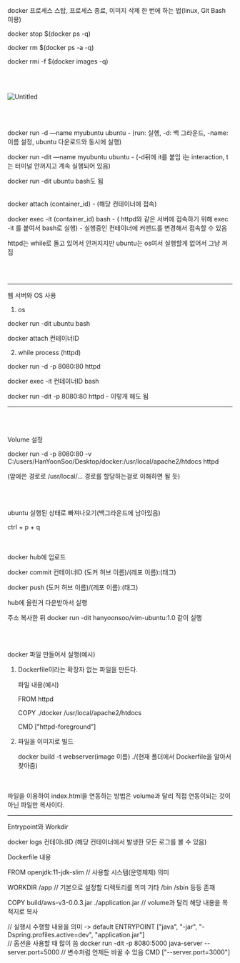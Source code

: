 docker 프로세스 스탑, 프로세스 종료, 이미지 삭제 한 번에 하는 법(linux, Git Bash 이용)

docker stop $(docker ps -q)

docker rm $(docker ps -a -q)

docker rmi -f $(docker images -q)

<br><br>

![Untitled](https://s3-us-west-2.amazonaws.com/secure.notion-static.com/32aa08ad-b4b1-4cb7-ad04-fff3fc04aabb/Untitled.png)

<br><br>

docker run -d —name myubuntu ubuntu - (run: 실행, -d: 백 그라운드, -name: 이름 설정, ubuntu 다운로드와 동시에 실행)

docker run -dit —name myubuntu ubuntu - (-d뒤에 it를 붙임 i는 interaction, t는 터미널 안꺼지고 계속 실행되어 있음)

docker run -dit ubuntu bash도 됨
<br><br>

docker attach (container_id) - (해당 컨테이너에 접속)

docker exec -it (container_id) bash - ( httpd와 같은 서버에 접속하기 위해 exec -it 를 붙여서 bash로 실행) - 실행중인 컨테이너에 커맨드를 변경해서 접속할 수 있음

httpd는 while로 돌고 있어서 안꺼지지만 ubuntu는 os여서 실행할게 없어서 그냥 꺼짐

<br><br>

---

웹 서버와 OS 사용

1. os

docker run -dit ubuntu bash

docker attach 컨테이너ID

2. while process (httpd)

docker run -d -p 8080:80 httpd

docker exec -it 컨테이너ID bash

docker run -dit -p 8080:80 httpd - 이렇게 해도 됨

---
<br><br>


Volume 설정

docker run -d -p 8080:80 -v C:/users/HanYoonSoo/Desktop/docker:/usr/local/apache2/htdocs httpd

(앞에쓴 경로로 /usr/local/… 경로를 할당하는걸로 이해하면 될 듯)

<br><br>

ubuntu 실행된 상태로 빠져나오기(백그라운드에 남아있음)

ctrl + p + q

<br><br>
docker hub에 업로드

docker commit 컨테이너ID (도커 허브 이름)/(레포 이름):(태그)

docker push (도커 허브 이름)/(레포 이름):(태그)

hub에 올린거 다운받아서 실행

주소 복사한 뒤 docker run -dit hanyoonsoo/vim-ubuntu:1.0 같이 실행

<br><br>

docker 파일 만들어서 실행(예시)

1. Dockerfile이라는 확장자 없는 파일을 만든다.
    
    파일 내용(예시)
    
    FROM httpd
    
    COPY ./docker /usr/local/apache2/htdocs
    
    CMD [”httpd-foreground”]
    
2. 파일을 이미지로 빌드
    
    docker build -t webserver(image 이름) ./(현재 폴더에서 Dockerfile을 알아서 찾아줌)
    
<br><br>
파일을 이용하여 index.html을 연동하는 방법은 volume과 달리 직접 연동이되는 것이 아닌 파일만 복사이다.

<hr>
Entrypoint와 Workdir

docker logs 컨테이너ID (해당 컨테이너에서 발생한 모든 로그를 볼 수 있음)

Dockerfile 내용

FROM openjdk:11-jdk-slim // 사용할 시스템(운영체제) 의미

WORKDIR /app  // 기본으로 설정할 디렉토리를 의미 기타 /bin /sbin 등등 존재

COPY build/aws-v3-0.0.3.jar ./application.jar // volume과 달리 해당 내용을 목적지로 복사

// 실행시 수행할 내용을 의미 -> default
ENTRYPOINT ["java", "-jar", "-Dspring.profiles.active=dev", "application.jar"]
<br>
// 옵션을 사용할 때 많이 씀 docker run -dit -p 8080:5000 java-server --server.port=5000
// 변수처럼 언제든 바꿀 수 있음
CMD ["--server.port=3000"]
